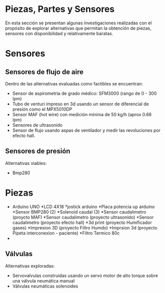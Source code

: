 # Piezas, Partes y Sensores

En esta sección se presentan algunas investigaciones realizadas con el propósito de explorar alternativas 
que permitan la obtención de piezas, sensores con disponibilidad y relativamente baratas.

# Sensores

## Sensores de flujo de aire

Dentro de las alternativas evaluadas como factibles se encuentran:
* Sensor de aspirometría de grado médico: SFM3000 (rango de 0 - 300 lpm)
* Tubo de venturi impreso en 3d usando un sensor de diferencial de presión como el MPX5010DP
* Sensor MAF (hot wire) con medición mínima de 50 kg/h (aprox 0.68 lpm)
* Sensores de ultrasonido
* Sensor de flujo usando aspas de ventilador y medir las revoluciones por efecto hall.

## Sensores de presión
Alternativas viables:
* Bmp280

# Piezas
* Arduino UNO
*LCD 4X18
*jostick arduino
*Placa potencia up arduino
*Sensor BMP280 (2)
*Solenoid caudal (3)
*Sensor caudalimetro (proycto MAF)
*Sensor caudalimetro (proyecto ultrasonido)
*Sensor caudalimetro (proyecto efecto hall)
*3d print (proyecto Humificador gases)
*Impresion 3D (proyecto Filtro Humdo)
*Imprsion 3d (proyecto Pipeta interconexion - paciente)
*Filtro Termico 80c
*
## Válvulas
Alternativas exploradas:
* Servovalvulas construidas usando un servo motor de alto torque sobre una válvula neumática manual
* Válvulas neumáticas solenoides


